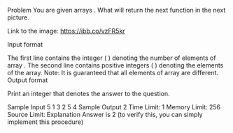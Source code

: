 Problem
You are given arrays 
. What will return the next function 
 in the next picture.

Link to the image: https://ibb.co/vzFR5kr

Input format

The first line contains the integer 
 (
) denoting the number of elements of array 
.
The second line contains 
 positive integers (
) denoting the elements of the array.
Note: It is guaranteed that all elements of array 
 are different.
Output format

Print an integer that denotes the answer to the question.

Sample Input
5
1 3 2 5 4
Sample Output
2
Time Limit: 1
Memory Limit: 256
Source Limit:
Explanation
Answer is 2 (to verify this, you can simply implement this procedure)
